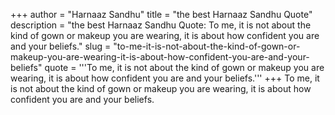 +++
author = "Harnaaz Sandhu"
title = "the best Harnaaz Sandhu Quote"
description = "the best Harnaaz Sandhu Quote: To me, it is not about the kind of gown or makeup you are wearing, it is about how confident you are and your beliefs."
slug = "to-me-it-is-not-about-the-kind-of-gown-or-makeup-you-are-wearing-it-is-about-how-confident-you-are-and-your-beliefs"
quote = '''To me, it is not about the kind of gown or makeup you are wearing, it is about how confident you are and your beliefs.'''
+++
To me, it is not about the kind of gown or makeup you are wearing, it is about how confident you are and your beliefs.
